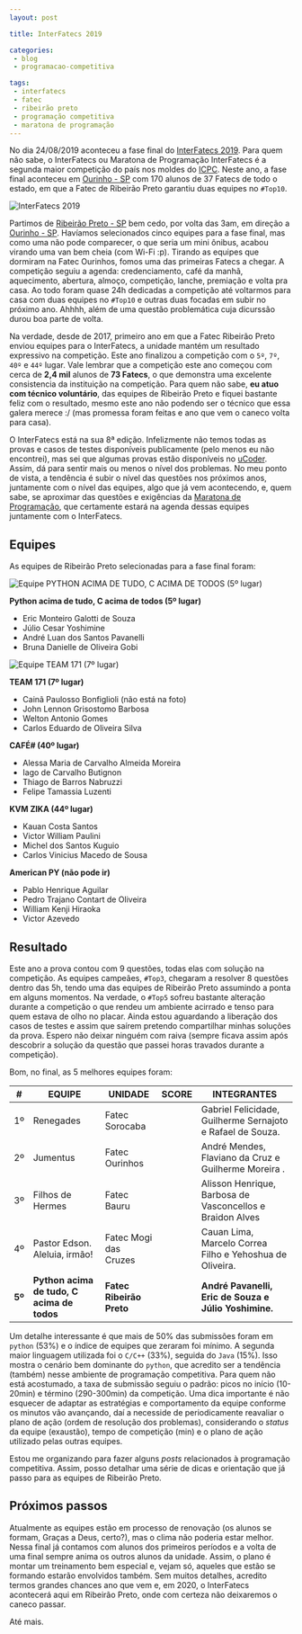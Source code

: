 ```yaml
---
layout: post

title: InterFatecs 2019

categories: 
 - blog
 - programacao-competitiva

tags:
 - interfatecs
 - fatec
 - ribeirão preto
 - programação competitiva
 - maratona de programação
---
```


No dia 24/08/2019 aconteceu a fase final do [InterFatecs 2019](https://www.fatecourinhos.edu.br/interfatecs). Para quem não sabe, o InterFatecs ou Maratona de Programação InterFatecs é a segunda maior competição do país nos moldes do [ICPC](https://icpc.baylor.edu/). Neste ano, a fase final aconteceu em [Ourinho - SP](https://goo.gl/maps/ziHB3KhQhQd2jFDe9) com 170 alunos de 37 Fatecs de todo o estado, em que a Fatec de Ribeirão Preto garantiu duas equipes no `#Top10`.

![InterFatecs 2019](/assets/images/posts/bba1e7cde3cac7061bdbdcfae17a8d3e.jpg)

Partimos de [Ribeirão Preto - SP](https://goo.gl/maps/yG2n9ynWoSuVhvLZ8) bem cedo, por volta das 3am, em direção a [Ourinho - SP](https://goo.gl/maps/ziHB3KhQhQd2jFDe9). Havíamos selecionados cinco equipes para a fase final, mas como uma não pode comparecer, o que seria um mini ônibus, acabou virando uma van bem cheia (com Wi-Fi :p). Tirando as equipes que dormiram na Fatec Ourinhos, fomos uma das primeiras Fatecs a chegar. A competição seguiu a agenda: credenciamento, café da manhã, aquecimento, abertura, almoço, competição, lanche, premiação e volta pra casa. Ao todo foram quase 24h dedicadas a competição até voltarmos para casa com duas equipes no `#Top10` e outras duas focadas em subir no próximo ano. Ahhhh, além de uma questão problemática cuja dicurssão durou boa parte de volta.

Na verdade, desde de 2017, primeiro ano em que a Fatec Ribeirão Preto enviou equipes para o InterFatecs, a unidade mantém um resultado expressivo na competição. Este ano finalizou a competição com o `5º`, `7º`, `40º` e `44º` lugar. Vale lembrar que a competição este ano começou com cerca de **2,4 mil** alunos de **73 Fatecs**, o que demonstra uma excelente consistencia da instituição na competição. Para quem não sabe, **eu atuo com técnico voluntário**, das equipes de Ribeirão Preto e fiquei bastante feliz com o resultado, mesmo este ano não podendo ser o técnico que essa galera merece :/ (mas promessa foram feitas e ano que vem o caneco volta para casa). 

O InterFatecs está na sua 8ª edição. Infelizmente não temos todas as provas e casos de testes disponíveis publicamente (pelo menos eu não encontrei), mas sei que algumas provas estão disponíveis no [uCoder](https://ucoder.com.br/estudantes). Assim, dá para sentir mais ou menos o nível dos problemas. No meu ponto de vista, a tendência é subir o nível das questões nos próximos anos, juntamente com o nível das equipes, algo que já vem acontecendo, e, quem sabe, se aproximar das questões e exigências da [Maratona de Programação](http://maratona.ime.usp.br/), que certamente estará na agenda dessas equipes juntamente com o InterFatecs.

## Equipes

As equipes de Ribeirão Preto selecionadas para a fase final foram:

![Equipe PYTHON ACIMA DE TUDO, C ACIMA DE TODOS (5º lugar)](/assets/images/posts/6f1a68f8ed5ebd60eb889acb93e8745f.jpg)

**Python acima de tudo, C acima de todos (5º lugar)**

- Eric Monteiro Galotti de Souza
- Júlio Cesar Yoshimine
- André Luan dos Santos Pavanelli
- Bruna Danielle de Oliveira Gobi

![Equipe TEAM 171 (7º lugar)](/assets/images/posts/03ff7c60714a90b3d15147331f9c2a69.jpg)

**TEAM 171 (7º lugar)**

- Cainã Paulosso Bonfiglioli (não está na foto)
- John Lennon Grisostomo Barbosa
- Welton Antonio Gomes
- Carlos Eduardo de Oliveira Silva

**CAFÉ# (40º lugar)**

- Alessa Maria de Carvalho Almeida Moreira  
- Iago de Carvalho Butignon
- Thiago de Barros Nabruzzi 
- Felipe Tamassia Luzenti

**KVM ZIKA (44º lugar)**

- Kauan Costa Santos
- Victor William Paulini 
- Michel dos Santos Kuguio
- Carlos Vinicius Macedo de Sousa 

**American PY (não pode ir)**

- Pablo Henrique Aguilar
- Pedro Trajano Contart de Oliveira
- William Kenji Hiraoka
- Victor Azevedo

## Resultado

Este ano a prova contou com 9 questões, todas elas com solução na competição. As equipes campeães, `#Top3`, chegaram a resolver 8 questões dentro das 5h, tendo uma das equipes de Ribeirão Preto assumindo a ponta em alguns momentos. Na verdade, o `#Top5` sofreu bastante alteração durante a competição o que rendeu um ambiente acirrado e tenso para quem estava de olho no placar. Ainda estou aguardando a liberação dos casos de testes e assim que saírem pretendo compartilhar minhas soluções da prova. Espero não deixar ninguém com raiva (sempre ficava assim após descobrir a solução da questão que passei horas travados durante a competição).

Bom, no final, as 5 melhores equipes foram:

| **#**  | **EQUIPE**                                 | **UNIDADE**              | SCORE | INTEGRANTES                                                |
| ------ | ------------------------------------------ | ------------------------ | ----- | ---------------------------------------------------------- |
| 1º     | Renegades                                  | Fatec Sorocaba           |       | Gabriel Felicidade, Guilherme Sernajoto e Rafael de Souza. |
| 2º     | Jumentus                                   | Fatec Ourinhos           |       | André Mendes, Flaviano da Cruz e Guilherme Moreira .       |
| 3º     | Filhos de Hermes                           | Fatec Bauru              |       | Alisson Henrique, Barbosa de Vasconcellos e Braidon Alves  |
| 4º     | Pastor Edson. Aleluia, irmão!              | Fatec Mogi das Cruzes    |       | Cauan Lima, Marcelo Correa Filho e Yehoshua de Oliveira.   |
| **5º** | **Python acima de tudo, C acima de todos** | **Fatec Ribeirão Preto** |       | **André Pavanelli, Eric de Souza e Júlio Yoshimine.**      |

Um detalhe interessante é que mais de 50% das submissões foram em `python` (53%) e o índice de equipes que zeraram foi mínimo. A segunda maior linguagem utilizada foi o `C/C++` (33%), seguida do `Java` (15%). Isso mostra o cenário bem dominante do `python`, que acredito ser a tendência (também) nesse ambiente de programação competitiva. Para quem não está acostumado, a taxa de submissão seguiu o padrão: picos no início (10-20min) e término (290-300min) da competição. Uma dica importante é não esquecer de adaptar as estratégias e comportamento da equipe conforme os minutos vão avançando, daí a necesside de periodicamente reavaliar o plano de ação (ordem de resolução dos problemas), considerando o *status* da equipe (exaustão), tempo de competição (min) e o plano de ação utilizado pelas outras equipes. 

Estou me organizando para fazer alguns *posts* relacionados à programação competitiva. Assim, posso detalhar uma série de dicas e orientação que já passo para as equipes de Ribeirão Preto. 

## Próximos passos

Atualmente as equipes estão em processo de renovação (os alunos se formam, Graças a Deus, certo?), mas o clima não poderia estar melhor. Nessa final já contamos com alunos dos primeiros períodos e a volta de uma final sempre anima os outros alunos da unidade. Assim, o plano é montar um treinamento bem especial e, vejam só, aqueles que estão se formando estarão envolvidos também. Sem muitos detalhes, acredito termos grandes chances ano que vem e, em 2020, o InterFatecs acontecerá aqui em Ribeirão Preto, onde com certeza não deixaremos o caneco passar.

Até mais.
